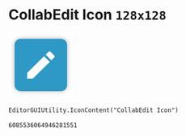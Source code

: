 # CollabEdit Icon `128x128`
<img src="/img/CollabEdit%20Icon.png" width=128 height=128>

``` CSharp
EditorGUIUtility.IconContent("CollabEdit Icon")
```
```
6085536064946281551
```

